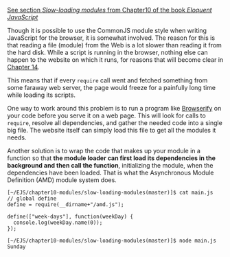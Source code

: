[See section *Slow-loading modules* from Chapter10 of the book *Eloquent JavaScript*](http://eloquentjavascript.net/10_modules.html)

Though it is possible to use the CommonJS module style when writing
JavaScript for the browser, it is somewhat involved. The reason for
this is that reading a file (module) from the Web is a lot slower
than reading it from the hard disk. While a script is running in
the browser, nothing else can happen to the website on which it
runs, for reasons that will become clear in [Chapter 14](http://eloquentjavascript.net/14_event.html#timeline). 

This means
that if every `require` call went and fetched something from some
faraway web server, the page would freeze for a painfully long time
while loading its scripts.

One way to work around this problem is to run a program like [Browserify](http://browserify.org/) 
on your code before you serve it on a web page. This will look for
calls to `require`, resolve all dependencies, and gather the needed
code into a single big file. The website itself can simply load
this file to get all the modules it needs.

Another solution is to wrap the code that makes up your module in
a function so that **the module loader can first load its dependencies
in the background and then call the function**, initializing the
module, when the dependencies have been loaded. That is what the
Asynchronous Module Definition (AMD) module system does.

```
[~/EJS/chapter10-modules/slow-loading-modules(master)]$ cat main.js 
// global define
define = require(__dirname+"/amd.js");

define(["week-days"], function(weekDay) {
  console.log(weekDay.name(0));
});

[~/EJS/chapter10-modules/slow-loading-modules(master)]$ node main.js 
Sunday
```

